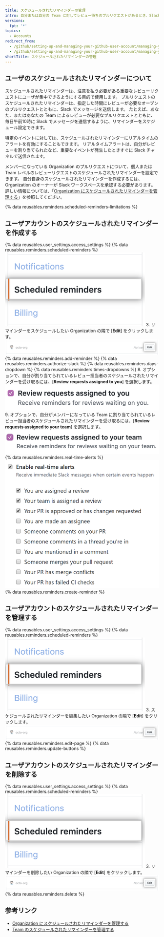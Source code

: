 ```yaml
---
title: スケジュールされたリマインダーの管理
intro: 自分または自分の Team に対してレビュー待ちのプルリクエストがあるとき、Slack でリマインダーを受け取ります。
versions:
  fpt: '*'
topics:
  - Accounts
redirect_from:
  - /github/setting-up-and-managing-your-github-user-account/managing-your-scheduled-reminders
  - /github/setting-up-and-managing-your-github-user-account/managing-your-membership-in-organizations/managing-your-scheduled-reminders
shortTitle: スケジュールされたリマインダーの管理
---
```


## ユーザのスケジュールされたリマインダーについて

スケジュールされたリマインダーは、注意を払う必要がある重要なレビューリクエストにユーザが集中できるようにする目的で使用します。 プルリクエストのスケジュールされたリマインダーは、指定した時間にレビューが必要なオープンのプルリクエストとともに、Slack でメッセージを送信します。 たとえば、あなた、またはあなたの Team によるレビューが必要なプルリクエストとともに、毎日午前10時に Slack でメッセージを送信するように、リマインダーをスケジュール設定できます。

特定のイベントに対しては、スケジュールされたリマインダーにリアルタイムのアラートを有効にすることもできます。 リアルタイムアラートは、自分がレビューを割り当てられたなど、重要なイベントが発生したときすぐに Slack チャネルで送信されます。

メンバーになっている Organization のプルリクエストについて、個人または Team レベルのレビューリクエストのスケジュールされたリマインダーを設定できます。 自分自身のスケジュールされたリマインダーを作成するには、Organization のオーナーが Slack ワークスペースを承認する必要があります。 詳しい情報については、「[Organization にスケジュールされたリマインダーを管理する](/organizations/managing-organization-settings/managing-scheduled-reminders-for-your-organization)」を参照してください。

{% data reusables.reminders.scheduled-reminders-limitations %}

## ユーザアカウントのスケジュールされたリマインダーを作成する

{% data reusables.user_settings.access_settings %}
{% data reusables.reminders.scheduled-reminders %}
![[Scheduled reminders] ボタン](/assets/images/help/profile/scheduled-reminders-profile.png)
3. リマインダーをスケジュールしたい Organization の隣で [**Edit**] をクリックします。 ![[Scheduled reminders edit] ボタン](/assets/images/help/settings/scheduled-reminders-org-choice.png)
{% data reusables.reminders.add-reminder %}
{% data reusables.reminders.authorize-slack %}
{% data reusables.reminders.days-dropdown %}
{% data reusables.reminders.times-dropdowns %}
8. オプションで、自分が割り当てられているレビュー担当者のスケジュールされたリマインダーを受け取るには、[**Review requests assigned to you**] を選択します。 ![[Review requests assigned to you] チェックボックス](/assets/images/help/profile/scheduled-reminders-your-requests.png)
9. オプションで、自分がメンバーになっている Team に割り当てられているレビュー担当者のスケジュールされたリマインダーを受け取るには、[**Review requests assigned to your team**] を選択します。 ![[Review requests assigned to your team] チェックボックス](/assets/images/help/profile/scheduled-reminders-your-team-requests.png)
{% data reusables.reminders.real-time-alerts %}
![[Enable real-time alerts] チェックボックス](/assets/images/help/settings/scheduled-reminders-real-time-alerts-personal.png)
{% data reusables.reminders.create-reminder %}

## ユーザアカウントのスケジュールされたリマインダーを管理する
{% data reusables.user_settings.access_settings %}
{% data reusables.reminders.scheduled-reminders %}
![[Scheduled reminders] ボタン](/assets/images/help/profile/scheduled-reminders-profile.png)
3. スケジュールされたリマインダーを編集したい Organization の隣で [**Edit**] をクリックします。 ![[Scheduled reminders edit] ボタン](/assets/images/help/settings/scheduled-reminders-org-choice.png)
{% data reusables.reminders.edit-page %}
{% data reusables.reminders.update-buttons %}

## ユーザアカウントのスケジュールされたリマインダーを削除する
{% data reusables.user_settings.access_settings %}
{% data reusables.reminders.scheduled-reminders %}
![[Scheduled reminders] ボタン](/assets/images/help/profile/scheduled-reminders-profile.png)
3. リマインダーを削除したい Organization の隣で [**Edit**] をクリックします。 ![[Scheduled reminders edit] ボタン](/assets/images/help/settings/scheduled-reminders-org-choice.png)
{% data reusables.reminders.delete %}

## 参考リンク

- [Organization にスケジュールされたリマインダーを管理する](/organizations/managing-organization-settings/managing-scheduled-reminders-for-your-organization)
- [Team のスケジュールされたリマインダーを管理する](/organizations/organizing-members-into-teams/managing-scheduled-reminders-for-your-team)
